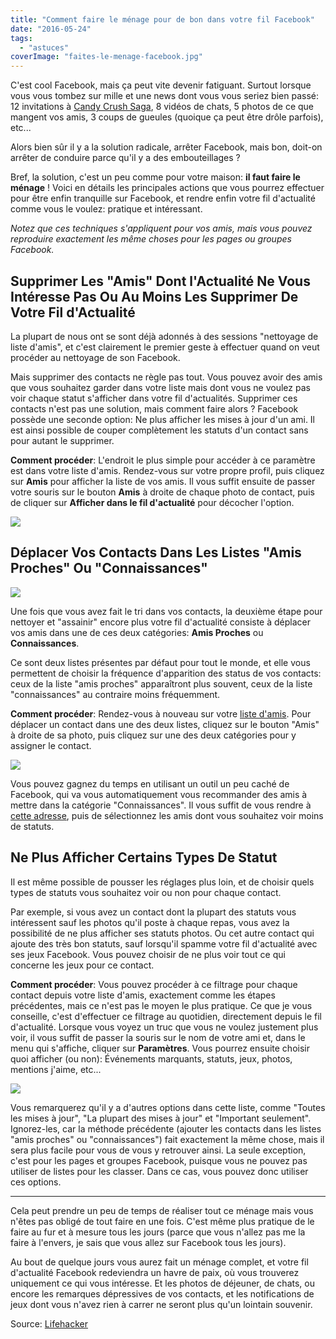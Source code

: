 ```yaml
---
title: "Comment faire le ménage pour de bon dans votre fil Facebook"
date: "2016-05-24"
tags:
  - "astuces"
coverImage: "faites-le-menage-facebook.jpg"
---
```


C'est cool Facebook, mais ça peut vite devenir fatiguant. Surtout lorsque vous vous tombez sur mille et une news dont vous vous seriez bien passé: 12 invitations à [Candy Crush Saga](http://pourquoi-docteur.nouvelobs.com/Candy-Crush---130-millions-d-utilisateurs-et-beaucoup-d-accros-4030.html), 8 vidéos de chats, 5 photos de ce que mangent vos amis, 3 coups de gueules (quoique ça peut être drôle parfois), etc...

Alors bien sûr il y a la solution radicale, arrêter Facebook, mais bon, doit-on arrêter de conduire parce qu'il y a des embouteillages ?

Bref, la solution, c'est un peu comme pour votre maison: **il faut faire le ménage** ! Voici en détails les principales actions que vous pourrez effectuer pour être enfin tranquille sur Facebook, et rendre enfin votre fil d'actualité comme vous le voulez: pratique et intéressant.<!--more-->

_Notez que ces techniques s'appliquent pour vos amis, mais vous pouvez reproduire exactement les même choses pour les pages ou groupes Facebook._

## Supprimer Les "Amis" Dont l'Actualité Ne Vous Intéresse Pas Ou Au Moins Les Supprimer De Votre Fil d'Actualité

La plupart de nous ont se sont déjà adonnés à des sessions "nettoyage de liste d'amis", et c'est clairement le premier geste à effectuer quand on veut procéder au nettoyage de son Facebook.

Mais supprimer des contacts ne règle pas tout. Vous pouvez avoir des amis que vous souhaitez garder dans votre liste mais dont vous ne voulez pas voir chaque statut s'afficher dans votre fil d'actualités. Supprimer ces contacts n'est pas une solution, mais comment faire alors ? Facebook possède une seconde option: Ne plus afficher les mises à jour d'un ami. Il est ainsi possible de couper complètement les statuts d'un contact sans pour autant le supprimer.

**Comment procéder**: L'endroit le plus simple pour accéder à ce paramètre est dans votre liste d'amis. Rendez-vous sur votre propre profil, puis cliquez sur **Amis** pour afficher la liste de vos amis. Il vous suffit ensuite de passer votre souris sur le bouton **Amis** à droite de chaque photo de contact, puis de cliquer sur **Afficher dans le fil d'actualité** pour décocher l'option.

![](images/facebook-desinscription-statuts-amis.gif)

## Déplacer Vos Contacts Dans Les Listes "Amis Proches" Ou "Connaissances"

![](images/facebook-amis-proches-connaissances.jpg)

Une fois que vous avez fait le tri dans vos contacts, la deuxième étape pour nettoyer et "assainir" encore plus votre fil d'actualité consiste à déplacer vos amis dans une de ces deux catégories: **Amis Proches** ou **Connaissances**.

Ce sont deux listes présentes par défaut pour tout le monde, et elle vous permettent de choisir la fréquence d'apparition des status de vos contacts: ceux de la liste "amis proches" apparaîtront plus souvent, ceux de la liste "connaissances" au contraire moins fréquemment.

**Comment procéder**: Rendez-vous à nouveau sur votre [liste d'amis](http://www.facebook.com/friends). Pour déplacer un contact dans une des deux listes, cliquez sur le bouton "Amis" à droite de sa photo, puis cliquez sur une des deux catégories pour y assigner le contact.

![](images/facebook-choix-liste.jpg)

Vous pouvez gagnez du temps en utilisant un outil un peu caché de Facebook, qui va vous automatiquement vous recommander des amis à mettre dans la catégorie "Connaissances". Il vous suffit de vous rendre à [cette adresse](http://facebook.com/friends/organize), puis de sélectionnez les amis dont vous souhaitez voir moins de statuts.

## Ne Plus Afficher Certains Types De Statut

Il est même possible de pousser les réglages plus loin, et de choisir quels types de statuts vous souhaitez voir ou non pour chaque contact.

Par exemple, si vous avez un contact dont la plupart des statuts vous intéressent sauf les photos qu'il poste à chaque repas, vous avez la possibilité de ne plus afficher ses statuts photos. Ou cet autre contact qui ajoute des très bon statuts, sauf lorsqu'il spamme votre fil d'actualité avec ses jeux Facebook. Vous pouvez choisir de ne plus voir tout ce qui concerne les jeux pour ce contact.

**Comment procéder**: Vous pouvez procéder à ce filtrage pour chaque contact depuis votre liste d'amis, exactement comme les étapes précédentes, mais ce n'est pas le moyen le plus pratique. Ce que je vous conseille, c'est d'effectuer ce filtrage au quotidien, directement depuis le fil d'actualité. Lorsque vous voyez un truc que vous ne voulez justement plus voir, il vous suffit de passer la souris sur le nom de votre ami et, dans le menu qui s'affiche, cliquer sur **Paramètres**. Vous pourrez ensuite choisir quoi afficher (ou non): Événements marquants, statuts, jeux, photos, mentions j'aime, etc...

![](images/facebook-types-statuts.gif)

Vous remarquerez qu'il y a d'autres options dans cette liste, comme "Toutes les mises à jour", "La plupart des mises à jour" et "Important seulement". Ignorez-les, car la méthode précédente (ajouter les contacts dans les listes "amis proches" ou "connaissances") fait exactement la même chose, mais il sera plus facile pour vous de vous y retrouver ainsi. La seule exception, c'est pour les pages et groupes Facebook, puisque vous ne pouvez pas utiliser de listes pour les classer. Dans ce cas, vous pouvez donc utiliser ces options.

* * *

Cela peut prendre un peu de temps de réaliser tout ce ménage mais vous n'êtes pas obligé de tout faire en une fois. C'est même plus pratique de le faire au fur et à mesure tous les jours (parce que vous n'allez pas me la faire à l'envers, je sais que vous allez sur Facebook tous les jours).

Au bout de quelque jours vous aurez fait un ménage complet, et votre fil d'actualité Facebook redeviendra un havre de paix, où vous trouverez uniquement ce qui vous intéresse. Et les photos de déjeuner, de chats, ou encore les remarques dépressives de vos contacts, et les notifications de jeux dont vous n'avez rien à carrer ne seront plus qu'un lointain souvenir.

Source: [Lifehacker](http://lifehacker.com/how-to-declutter-your-facebook-news-feed-once-and-for-a-1449687892)
